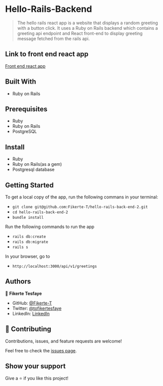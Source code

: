 # Hello-Rails-Backend
> The hello rails react app is a website that displays a random greeting with a button click. It uses a Ruby on Rails backend which contains a greeting api endpoint and React front-end to display greeting message fetched from the rails api.

## Link to front end react app
[Front end react app](https://github.com/Fikerte-T/hello-rails-front-end-2)

## Built With

- Ruby on Rails

## Prerequisites

- Ruby
- Ruby on Rails
- PostgreSQL

## Install

- Ruby
- Ruby on Rails(as a gem)
- Postgresql database

## Getting Started

To get a local copy of the app, run the following commans in your terminal:
- `git clone git@github.com:Fikerte-T/hello-rails-back-end-2.git`
- `cd hello-rails-back-end-2`
- `bundle install`

Run the following commands to run the app

- `rails db:create`
- `rails db:migrate`
- `rails s`

In your browser, go to

- `http://localhost:3000/api/v1/greetings`


## Authors

👤 **Fikerte Tesfaye** 

- GitHub: [@Fikerte-T](https://github.com/Fikerte-T)
- Twitter: [@tofikertesfaye](https://twitter.com/tofikertesfaye)
- LinkedIn: [LinkedIn](https://www.linkedin.com/in/fikerte-tesfaye-a68337216/)

## 🤝 Contributing

Contributions, issues, and feature requests are welcome!

Feel free to check the [issues page](../../issues/).

## Show your support

Give a ⭐️ if you like this project!